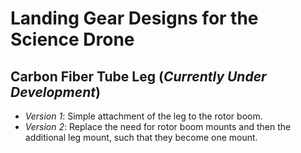 # Landing Gear Designs for the Science Drone

## Carbon Fiber Tube Leg (*Currently Under Development*)
- *Version 1*: Simple attachment of the leg to the rotor boom.
- *Version 2*: Replace the need for rotor boom mounts and then the additional leg mount, such that they become one mount.
